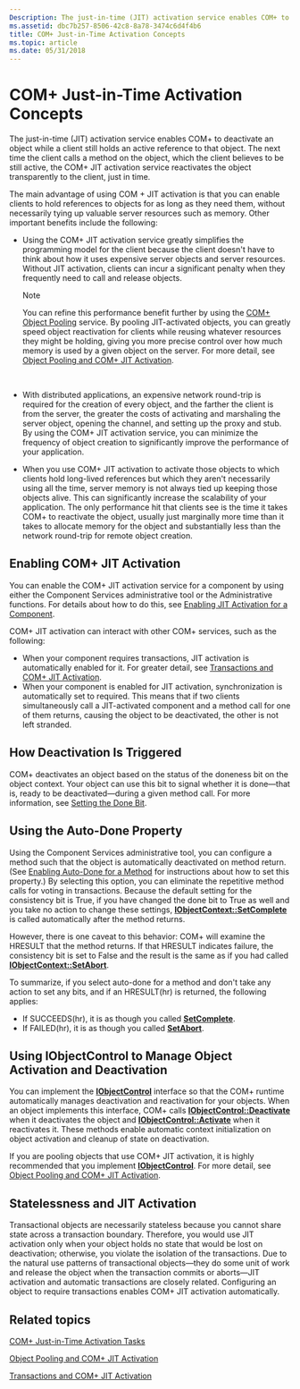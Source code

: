 ```yaml
---
Description: The just-in-time (JIT) activation service enables COM+ to deactivate an object while a client still holds an active reference to that object.
ms.assetid: dbc7b257-8506-42c8-8a78-3474c6d4f4b6
title: COM+ Just-in-Time Activation Concepts
ms.topic: article
ms.date: 05/31/2018
---
```


# COM+ Just-in-Time Activation Concepts

The just-in-time (JIT) activation service enables COM+ to deactivate an object while a client still holds an active reference to that object. The next time the client calls a method on the object, which the client believes to be still active, the COM+ JIT activation service reactivates the object transparently to the client, just in time.

The main advantage of using COM + JIT activation is that you can enable clients to hold references to objects for as long as they need them, without necessarily tying up valuable server resources such as memory. Other important benefits include the following:

-   Using the COM+ JIT activation service greatly simplifies the programming model for the client because the client doesn't have to think about how it uses expensive server objects and server resources. Without JIT activation, clients can incur a significant penalty when they frequently need to call and release objects.
    > [!Note]  
    > You can refine this performance benefit further by using the [COM+ Object Pooling](com--object-pooling.md) service. By pooling JIT-activated objects, you can greatly speed object reactivation for clients while reusing whatever resources they might be holding, giving you more precise control over how much memory is used by a given object on the server. For more detail, see [Object Pooling and COM+ JIT Activation](object-pooling-and-com--jit-activation.md).

     

-   With distributed applications, an expensive network round-trip is required for the creation of every object, and the farther the client is from the server, the greater the costs of activating and marshaling the server object, opening the channel, and setting up the proxy and stub. By using the COM+ JIT activation service, you can minimize the frequency of object creation to significantly improve the performance of your application.
-   When you use COM+ JIT activation to activate those objects to which clients hold long-lived references but which they aren't necessarily using all the time, server memory is not always tied up keeping those objects alive. This can significantly increase the scalability of your application. The only performance hit that clients see is the time it takes COM+ to reactivate the object, usually just marginally more time than it takes to allocate memory for the object and substantially less than the network round-trip for remote object creation.

## Enabling COM+ JIT Activation

You can enable the COM+ JIT activation service for a component by using either the Component Services administrative tool or the Administrative functions. For details about how to do this, see [Enabling JIT Activation for a Component](enabling-jit-activation-for-a-component.md).

COM+ JIT activation can interact with other COM+ services, such as the following:

-   When your component requires transactions, JIT activation is automatically enabled for it. For greater detail, see [Transactions and COM+ JIT Activation](transactions-and-com--jit-activation.md).
-   When your component is enabled for JIT activation, synchronization is automatically set to required. This means that if two clients simultaneously call a JIT-activated component and a method call for one of them returns, causing the object to be deactivated, the other is not left stranded.

## How Deactivation Is Triggered

COM+ deactivates an object based on the status of the doneness bit on the object context. Your object can use this bit to signal whether it is done—that is, ready to be deactivated—during a given method call. For more information, see [Setting the Done Bit](setting-the-done-bit.md).

## Using the Auto-Done Property

Using the Component Services administrative tool, you can configure a method such that the object is automatically deactivated on method return. (See [Enabling Auto-Done for a Method](enabling-auto-done-for-a-method.md) for instructions about how to set this property.) By selecting this option, you can eliminate the repetitive method calls for voting in transactions. Because the default setting for the consistency bit is True, if you have changed the done bit to True as well and you take no action to change these settings, [**IObjectContext::SetComplete**](/windows/desktop/api/ComSvcs/nf-comsvcs-iobjectcontext-setcomplete) is called automatically after the method returns.

However, there is one caveat to this behavior: COM+ will examine the HRESULT that the method returns. If that HRESULT indicates failure, the consistency bit is set to False and the result is the same as if you had called [**IObjectContext::SetAbort**](/windows/desktop/api/ComSvcs/nf-comsvcs-iobjectcontext-setabort).

To summarize, if you select auto-done for a method and don't take any action to set any bits, and if an HRESULT(hr) is returned, the following applies:

-   If SUCCEEDS(hr), it is as though you called [**SetComplete**](/windows/desktop/api/ComSvcs/nf-comsvcs-iobjectcontext-setcomplete).
-   If FAILED(hr), it is as though you called [**SetAbort**](/windows/desktop/api/ComSvcs/nf-comsvcs-iobjectcontext-setabort).

## Using IObjectControl to Manage Object Activation and Deactivation

You can implement the [**IObjectControl**](/windows/desktop/api/ComSvcs/nn-comsvcs-iobjectcontrol) interface so that the COM+ runtime automatically manages deactivation and reactivation for your objects. When an object implements this interface, COM+ calls [**IObjectControl::Deactivate**](/windows/desktop/api/ComSvcs/nf-comsvcs-iobjectcontrol-deactivate) when it deactivates the object and [**IObjectControl::Activate**](/windows/desktop/api/ComSvcs/nf-comsvcs-iobjectcontrol-activate) when it reactivates it. These methods enable automatic context initialization on object activation and cleanup of state on deactivation.

If you are pooling objects that use COM+ JIT activation, it is highly recommended that you implement [**IObjectControl**](/windows/desktop/api/ComSvcs/nn-comsvcs-iobjectcontrol). For more detail, see [Object Pooling and COM+ JIT Activation](object-pooling-and-com--jit-activation.md).

## Statelessness and JIT Activation

Transactional objects are necessarily stateless because you cannot share state across a transaction boundary. Therefore, you would use JIT activation only when your object holds no state that would be lost on deactivation; otherwise, you violate the isolation of the transactions. Due to the natural use patterns of transactional objects—they do some unit of work and release the object when the transaction commits or aborts—JIT activation and automatic transactions are closely related. Configuring an object to require transactions enables COM+ JIT activation automatically.

## Related topics

<dl> <dt>

[COM+ Just-in-Time Activation Tasks](com--just-in-time-activation-tasks.md)
</dt> <dt>

[Object Pooling and COM+ JIT Activation](object-pooling-and-com--jit-activation.md)
</dt> <dt>

[Transactions and COM+ JIT Activation](transactions-and-com--jit-activation.md)
</dt> </dl>

 

 



